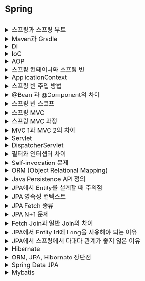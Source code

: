 # Spring 

<br> 

<details>
<summary style="font-size:20px">스프링과 스프링 부트</summary>
<div markdown="1"> 

#### 스프링
* 자바의 `오픈 소스 애플리케이션 프레임워크`
* 객체를 관리할 수 있는 컨테이너 제공 
* IOC, DI, AOP를 지원

#### 스프링 부트
* 스프링 기반의 애플리케이션을 간편하게 설정할 수 있는 도구
* 내장 서버: `Embeded Tomcat`이 포함되어 있어 Tomcat을 따로 설치/관리할 필요가 없음
* Starter를 이용한 의존성 자동화

</div>
</details>


<details>
<summary style="font-size:20px">Maven과 Gradle</summary>
<div markdown="1"> 

* 빌드 관리 도구: 라이브러리, 종속성 정보 등을 설정 파일을 통해 자동으로 다운로드해 간편히 관리해주는 도구 

#### Maven
* Java용 프로젝트 관리 도구
* Apache Ant의 단점을 해소하기 위해 사용
* 빌드 중인 프로젝트, 라이브러리 등 종속 관계를 `pom.xml`에 명시 
  * Project Object Model

#### Gradle
* Java, C/C++, Python 등을 지원
* Apache Maven과 Apache Ant의 장점을 합친 빌드 관리 도구 (완전한 오픈 소스)
* `Build.gradle` 사용: JVM 위에서 동작하는 `Groovy` 언어를 사용 (XML보다 간결) 

#### 차이점
* Gradle은 `Incremental Build`를 허용해 `빌드 시간이 단축`
  * 이미 업데이트된 Task는 빌드가 진행되지 않아 시간 단축 가능
  * Maven 보다 빠름
* 빌드 접근 방식 차이: Gradle은 `작업 의존성 그래프`에 기반, Maven은 `고정적이고 선형적인 단계의 모델`에 기반
* Gradle은 `Build Cache` 사용
  * 2개 이상의 빌드가 있을 경우, 하나의 빌드에서 사용된 파일이 다른 빌드에서 사용되면, 빌드 캐시를 이용해 이전 결과물을 다른 빌드에 사용 가능

</div>
</details>


<details>
<summary style="font-size:20px">DI</summary>
<div markdown="1"> 

* Dependency Injection, 의존 관계 주입
* 객체 간의 의존 관계를 미리 설정해 두면 스프링 컨테이너가 의존관계를 자동으로 연결
* 의존하는 객체를 직접 생성하거나 검색해서 가져올 필요가 없어 `결합도`가 낮아짐 

#### 참고
* 객체들의 `의존성(결합도)을 줄이기 위해` 사용되는 스프링의 IOC 컨테이너의 구체적인 구현 방식
* 개발 코드에서 객체를 생성하는 것이 아니라, 데이터 주입만 담당하는 별도의 공간에서 객체를 생성하고 데이터간의 의존성을 주입해 개발 코드에서 가져다 씀
* 애플리케이션 실행 시점에 외부에서 실제 구현 객체를 생성하고 클라이언트에 전달
* 재사용성 향상, 팩토리 패턴과 유사 
* 방법 3가지: 생성자에 `@Autowired` 추가, 필드 주입, setter 주입(setter에 `@Autowired` 추가) 

</div>
</details>


<details>
<summary style="font-size:20px">IoC</summary>
<div markdown="1"> 

* Inversion of Control, 제어의 역전
* 제어권이 사용자에게 있지 않고 프레임워크에 있는 것
* 메소드나 객체의 호출을 개발자가 결정하는 것이 아니라, `외부에서 결정`
* 객체의 생성부터 소멸까지 개발자가 아닌 `컨테이너`가 관리하는 것 

</div>
</details>


<details>
<summary style="font-size:20px">AOP</summary>
<div markdown="1"> 

* Aspect Oriented Programming, 관점 지향 프로그래밍
* `공통 관심 사항(Cross-Cutting Concern)`과 핵심 관심 사항(Core Concern)을 분리하는 것
* 특정 로직(로그, 성능테스트 등)을 모든 메소드에 적용하고 싶을 때, 모든 메소드에 일일이 로직을 추가하는 것이 아니라, 로직을 만들어서 모든 메소드에 적용
* 비지니스 로직의 앞/뒤에 공통 관심 사항을 수행해 `중복 코드를 줄이는 것` 

</div>
</details>


<details>
<summary style="font-size:20px">스프링 컨테이너와 스프링 빈</summary>
<div markdown="1"> 

* 자바 객체의 생명 주기(생성 ~ 소멸)를 관리하는 컨테이너
* 스프링 컨테이너에는 `BeanFactory`, `ApplicationContext` 인터페이스가 있음
* 자바 객체를 스프링 빈이라고 함 

#### 참고 
* `AppConfig` 클래스 같은 것이 스프링 컨테이너 -> `@Configuration` 사용
* `AppConfig` 내에서 `@Bean`이 붙은 것이 스프링 빈 

</div>
</details>


<details>
<summary style="font-size:20px">ApplicationContext</summary>
<div markdown="1"> 

* 스프링 컨테이너
* `BeanFactory` 인터페이스의 하위 인터페이스
* `BeanFactory`는 스프링 컨테이너의 최상위 인터페이스로 `ApplicationContext`는 `BeanFactory`에 부가 기능을 추가한 것 

</div>
</details> 


<details>
<summary style="font-size:20px">스프링 빈 주입 방법</summary>
<div markdown="1"> 

#### 스프링 빈 주입 방법

* 필드 주입: 필드에 `@Autowired` 어노테이션 사용
* 생성자 주입: 생성자에서 파라미터로 의존성을 주입, 생성자가 1개라면 `@Autowired` 어노테이션이 필수적이지 않음

#### 생성자 주입을 사용하는 것이 좋음
* `순환 참조` 방지 가능
  * 예를 들어, A가 B를 참조하고, B가 다시 A를 참조하는 순환 참조되는 코드가 있다고 가정했을시
  * 필드 주입은 빈이 생성된 후에 참조를 하기 때문에 어플리케이션이 아무런 오류, 경고 없이 구동됨.
  * 반면, 생성자를 통해 주입하고 실행하면 BeanCurrentlyInCreationException이 발생함
  * 순환 참조 뿐만아니라 더 나아가서 의존 관계에 내용을 외부로 노출 시킴으로써 어플리케이션을 실행하는 시점에서 오류를 체크할 수 있음 
  * 생성자 주입: 생성자로 객체를 생성하는 시점에 생성자의 인자에 사용되는 빈을 찾거나 생성 -> 빈의 생성자를 호출
  * 그 외: 빈을 먼저 생성 -> 어노테이션이 붙은 필드에 해당하는 빈을 찾아서 주입 / Setter의 객체를 호출해 주입 -> 객체가 실제로 사용되기 전까지는 에러가 발생하지 않음
* `final` 키워드로 불변하는 객체를 생성할 수 있음
  * 런타임에 중에 객체가 변하는 것을 막아 불변성을 유지할 수 있어 오류를 사전에 방지할 수 있음

</div>
</details>


<details>
<summary style="font-size:20px">@Bean 과 @Component의 차이</summary>
<div markdown="1"> 

#### @Bean
* 메소드 레벨에서 선언
* 반환되는 객체(인스턴스)를 개발자가 수동으로 등록

#### @Component
* 클래스 레벨에서 선언
* 스프링이 런타임시에 컴포넌트스캔을 하여 자동으로 빈을 등록

</div>
</details>



<details>
<summary style="font-size:20px">스프링 빈 스코프</summary>
<div markdown="1"> 

* 빈이 관리되는 범위

```java
@Scope("singletone")
```

#### Singleton
* Default Scope
  * 이유: 대규모 트래픽을 처리할 수 있도록 하기 위해서, 성능을 위해서
* 스프링 컨테이너의 시작과 종료까지 1개의 객체로 유지됨


#### Prototype
* Bean 객체를 요청할 때마다 새로운 객체 생성
* 프로토타입을 받은 클라이언트가 객체를 관리

#### Web (MVC Wep 앱에서만 사용)
* Request: HTTP 요청별로 객체화, 요청이 끝나면 소멸
* Session: HTTP 세션별로 객체화, 세션이 끝나면 소멸
* Application: Web의 `Servlet Context`와 동일한 생명주기를 가짐
* Websocket: web socket과 동일한 생명주기를 가짐

</div>
</details>


<details>
<summary style="font-size:20px">스프링 MVC</summary>
<div markdown="1"> 

* Model: 비지니스 로직를 처리, DB와 상호작용하는 모듈
* View: Client에게 보여지는 화면을 반환하는 모듈
* Controller: 모델과 뷰 사이의 정보 교환, Client 요청이 들어왔을 때, 어떤 로직을 실행할 것인지 제어하는 모듈 

</div>
</details>


<details>
<summary style="font-size:20px">스프링 MVC 과정</summary>
<div markdown="1"> 

1. 클라이언트가 서버에 요청을 보내면 `DispatcherServlet`에 요청이 전달<br>
  * DispatcherServlet: Front Controller
2. `DispatcherServlet`은 요청된 `URL`을 `HandlerMapping`에게 전달, ` HandlerMapping`은 호출해야 할 `Controller` 객체를 리턴<br>
3. DispatcherServlet이 `HandlerAdapter` 객체에게 요청을 위임하고 `HandlerAdapter`는 `컨트롤러의 메소드를 실행(호출)`하여 `ModelAndView` 객체로 반환<br>
4. DispatcherServlet은 `ViewResolver`를 이용해 `View` 객체를 얻음<br>
  * `ModelAndView` 객체의 View이름으로 객체를 찾음, 없다면 생성하여 반환
5. DispatcherServlet은 ViewResolver가 리턴한 View객체를 이용해 사용자에게 화면 표시(응답 결과 표시) 

#### 참고
*`HandlerMapping`, `HandlerAdapter`, `ViewResolver`: Spring Bean
* HandlerMapping: `@Controller`로 선언되었거나 `HttpRequestHandler` 인터페이스를 구현한 클래스를 찾음
* ModelAndView: 응답할 View 이름과 View에 전달할 데이터 

</div>
</details>


<details>
<summary style="font-size:20px">MVC 1과 MVC 2의 차이</summary>
<div markdown="1"> 

#### MVC 1
* `JSP` 페이지에서 View, Controller 역할 담당 (로직 처리)
* 구조 단순
* JSP 내에서 html과 자바 코드가 함께 사용되어 복잡하고 유지보수가 어려움
#### MVC 2
* Model, View, Controller로 모듈화됨
* JSP는 Client에게 보여지는 `View`만 담당 (로직 처리 없음)
* 구조가 복잡하나 유지보수가 용이함 

#### 참고
* Spring MVC는 `MVC2`로 설계되어 있음 

</div>
</details>


<details>
<summary style="font-size:20px">Servlet</summary>
<div markdown="1"> 

* 클라이언트의 요청을 처리해 결과 반환, 웹 페이지를 동적으로 생성하기 위한 서버측 프로그램
* Spring MVC에서 `Controller` 역할 수행 

</div>
</details>


<details>
<summary style="font-size:20px">DispatcherServlet</summary>
<div markdown="1"> 

* 서버로 들어오는 요청을 처리하는 `Front Controller`
* 웹 요청의 진입점, 요청을 처리하여 결과를 응답 

#### 디스패처 서블릿으로 인한 web.xml 역할 축소
* 기존에는 모든 서블릿에 대해 URL 매핑을 활용하기 위해 web.xml에 등록이 필수
* 디스패처 서블릿이 요청을 처리하면서 작업이 편리 

</div>
</details>


<details>
<summary style="font-size:20px">필터와 인터셉터 차이</summary>
<div markdown="1"> 

* `실행되는 시점`의 차이

#### 필터
* 웹 애플리케이션에 등록 (스프링 Context 외부에 존재)
* 서블릿 필터: `DispatcherServlet` `이전`에 실행 -> 자원의 앞단에서 요청 내용 변경/검증 수행

#### 인터셉터
* 스프링 Context에 등록 
* `DistpatcherServlet`이 `컨트롤러`를 호출하기 전(요청), 후(응답)에 동작 -> Controller에 관한 요청과 응답 처리

</div>
</details>


<details>
<summary style="font-size:20px">Self-invocation 문제</summary>
<div markdown="1"> 

* 스프링 컴포넌트에 있는 AOP 어노테이션은 `스프링 프록시`를 기반으로 동작하기 때문에 내부 호출을 할 때는 프록시가 적용되지 않음


</div>
</details>


<details>
<summary style="font-size:20px">ORM (Object Relational Mapping)</summary>
<div markdown="1"> 

* 관계형 DB를 OOP 언어로 변환하는 기술
* `객체` 클래스를 `RDB 테이블`에 자동으로 연결하는 것 -> SQL 없이 간접적으로 DB 조작 가능 
* 비지니스 로직에 집중할 수 있음, DBMS 종속성 하락
* 프로그램의 복잡성이 커지면 난이도 증가, 잘못될 경우 문제 발생할 가능성 있음 

</div>
</details>


<details>
<summary style="font-size:20px">Java Persistence API 정의</summary>
<div markdown="1"> 

* ORM을 위해 자바에서 제공하는 API
* 자바 ORM 기술에 대한 API 표준 명세
* 자바 애플리케이션에서 `관계형 DB`를 사용하는 방식을 정의한 `인터페이스`
* `EntityManager`를 통해 `CRUD` 처리 

</div>
</details>


<details>
<summary style="font-size:20px">JPA에서 Entity를 설계할 때 주의점</summary>
<div markdown="1"> 

* `Setter`를 사용하지 않음
* 모든 연관 관계는 `지연로딩(LAZY)`으로 설정
  * 즉시로딩(EAGER)를 사용 할 경우, 어떤 SQL이 나갈지 추적하기 어려움
* 컬렉션은 필드에서 바로 초기화 

#### 참고
* `@ManyToOne`과 같은 연관 관계가 있을 경우
* 지연로딩: 연관 테이블은 조회하지 않고, 연관 관계가 실제로 사용되는 시점에 조회,
           영속성 컨텍스트에 있으면 영속성 컨텍스트에 있는 엔티티를 사용하고 없으면 SQL을 실행한다.
* 즉시로딩: 연관 테이블까지 바로 조회 <br>
  -> 많은 데이터가 조회될 수 있음 

</div>
</details>


<details>
<summary style="font-size:20px">JPA 영속성 컨텍스트</summary>
<div markdown="1"> 

* `엔티티를 영구 저장`하는 환경
* 애플리케이션과 데이터베이스 사이에서 객체를 보관하는 가상의 환경
* 영속성 컨텍스트의 생명 주기는 트랜잭션과 동일 

#### 생명주기
* 비영속: 영속성 컨텍스트와 전혀 관계가 없는 상태, 객체를 생성한 상태
* 영속: 엔티티가 영속성 컨텍스트에 의해 관리되는 상태
* 준영속: 영속성 컨텍스트에 저장되었다가 분리된 상태
* 삭제: 엔티티 객체를 영속성 컨텍스트와 DB에서 삭제 

#### 1차 캐시
* 영속성 컨텍스트에서 엔티티를 저장하는 장소
* 같은 엔티티가 있으면 동일한 객체임을 보장 

#### 2차 캐시
* 애플리케이션 범위의 캐시, 공유 캐시
* 애플리케이션이 종료될때까지 캐시 유지
* `동시성`을 극대화 하기 위해 캐시한 객체가 아닌 `복사본`을 반환
* 영속성 컨텍스트가 다르면 동일한 객체임을 보장하지 않음 

</div>
</details>


<details>
<summary style="font-size:20px">JPA Fetch 종류</summary>
<div markdown="1"> 

* 즉시 로딩: 엔티티를 조회할 때, 연관된 엔티티도 `함께` DB를 조회
* 지연 로딩: 엔티티를 조회할 때, 연관된 엔티티는 조회하지 않고 `프록시 객체`로 넣어두었다가 엔티티가 실제로 `사용`될 때 조회 

#### 프록시
* 실제 엔티티 대신에 사용되는 객체, 원본 엔티티를 `상속`받은 객체 

</div>
</details>


<details>
<summary style="font-size:20px">JPA N+1 문제</summary>
<div markdown="1"> 

* 조회 시, 1개의 쿼리를 생각하고 설계했으나 예상하지 못했던 쿼리 N개 더 발생하는 문제
* `연관 관계`에 의해 다른 객체가 함께 조회되어 N+1 문제가 발생함 

#### 원인
* 즉시 로딩 시에, 전체 데이터를 조회하고 Eager가 감지되어 N개의 쿼리가 추가로 발생
* 지연 로딩 시에, 전체 데이터를 조회한 후, 연관된 객체가 사용될 때 N개 쿼리가 발생 

#### 해결 방법
* Fetch Join 사용: 연관된 엔티티나 컬렉션을 한 번에 함께 조회하는 역할
* @EntityGraph 사용
* @BatchSize 사용:` where 절의 in 조건`으로 미리 지정된 사이즈 만큼만 조회하여 1개 쿼리로 처리 가능
* @Fetch 사용: `where 절의 in 조건`으로 조회해 1개 쿼리로 처리 가능 (BatchSize 무한대와 동일) 

</div>
</details>



<details>
<summary style="font-size:20px">Fetch Join과 일반 Join의 차이</summary>
<div markdown="1"> 

* 페치 조인을 사용할 때만 연관된 엔티티도 함께 조회(즉시 로딩) 
* 페치 조인은 객체 그래프를 SQL 한번에 조회하는 개념

#### Fetch Join 특징과 한계
* 둘 이상의 컬렉션은 페치 조인 할 수 없다. 
* 컬렉션을 페치 조인하면 페이징 API를 사용할 수 없다.
* 연관된 엔티티들을 SQL 한 번으로 조회 - 성능 최적화
* 최적화가 필요한 곳은 페치 조인 적용

</div>
</details>


<details>
<summary style="font-size:20px">JPA에서 Entity Id에 Long을 사용해야 되는 이유</summary>
<div markdown="1"> 

* Wrapper Type인 Long을 사용해야 Null을 사용할 수 있음 
* Nullable한 값을 사용하여 객체 참조를 더 유연하게 다룰 수 있다.

</div>
</details>



<details>
<summary style="font-size:20px">JPA에서 스프링에서 다대다 관계가 좋지 않은 이유</summary>
<div markdown="1"> 

* 다대다의 경우, 정규화를 통해 `중간 테이블`을 생성해야 함
  * 중간 테이블로 `일대다` + `다대일` 형태로 변형해야 함
* JPA에서 `@ManyToMany` 연관 관계를 사용할 경우, 하이버네이트가 중간 테이블을 알아서 만들어서 처리
  * 관계 설정에 필수적으로 필요한 정보만 담기고 비지니스 로직에 필요한 정보는 담기지 않음
  * 실무에서는 사용하지 않는 것을 권장
* 다대다 관계를 사용하고 싶은 경우라면 중간 테이블에 대한 클래스를 직접 만들어서 `@OneToMany`, `@ManyToOne`의 조합을 만들어 사용해야 함

#### 정리
* 중간 테이블에는 매핑정보만 들어가고 추가 데이터를 넣는 것이 불가능
* 중간 테이블이 숨겨져 있기 때문에 쿼리가 예상하지 못하는 형태로 발생 가능
* 실무 비즈니스는 복잡해서 ManyToMany로 풀 수있는게 거의 없음

</div>
</details>


<details>
<summary style="font-size:20px">Hibernate</summary>
<div markdown="1"> 

* `JPA의 구현체`, 인터페이스를 직접 구현한 `라이브러리`
* SQL문을 직접 작성하지 않고 `메소드 호출`만으로 쿼리 수행이 가능해 생산성 향상
* 생산성, 유지보수, 비종속성 

</div>
</details>


<details>
<summary style="font-size:20px">ORM, JPA, Hibernate 장단점</summary>
<div markdown="1"> 

#### 장점
* 비지니스 로직에 집중 가능, 객체 중심 개발 가능
* 메소드 호출만으로 DB 조작 -> 생산성 향상, 유지보수 쉬움
* DBMS 의존성 하락 

#### 단점
* 직접 SQL을 호출하는 것보다는 성능이 떨어짐
* 복잡한 쿼리는 메소드로 처리가 어려움 

</div>
</details>


<details>
<summary style="font-size:20px">Spring Data JPA</summary>
<div markdown="1"> 

* JPA를 편리하게 사용할 수 있도록 스프링에서 제공하는 프로젝트
* CRUD 처리를 위한 공통 `인터페이스` 제공 

</div>
</details>


<details>
<summary style="font-size:20px">Mybatis</summary>
<div markdown="1"> 

#### 정의
* 자바의 관계형 데이터베이스 프로그래밍을 쉽게 할 수 있도록 도와주는 개발 프레임워크
* JDBC를 통해 DB에 접근하는 작업을 캡슐화, SQL 쿼리 매핑
#### 사용 이유
* 프로그램의 SQL 쿼리를 한 파일로 구성하여 코드와 SQL을 분리할 수 있어 사용 

</div>
</details>
